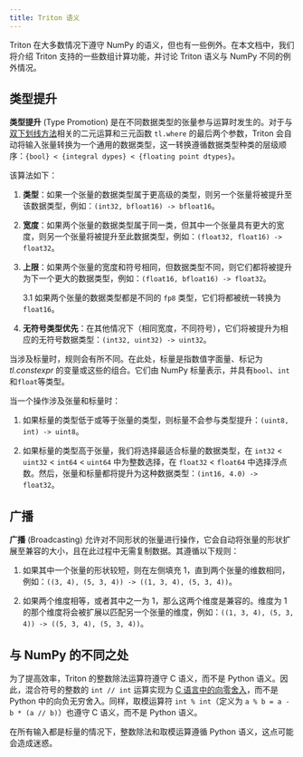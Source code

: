 ```yaml
---
title: Triton 语义
---
```



Triton 在大多数情况下遵守 NumPy 的语义，但也有一些例外。在本文档中，我们将介绍 Triton 支持的一些数组计算功能，并讨论 Triton 语义与 NumPy 不同的例外情况。


## 类型提升

**类型提升** (Type Promotion) 是在不同数据类型的张量参与运算时发生的。对于与[双下划线方法](https://docs.python.org/3/reference/datamodel.html#emulating-numeric-types)相关的二元运算和三元函数 `tl.where` 的最后两个参数，Triton 会自动将输入张量转换为一个通用的数据类型，这一转换遵循数据类型种类的层级顺序：`{bool} < {integral dypes} < {floating point dtypes}`。


该算法如下：


1. **类型**：如果一个张量的数据类型属于更高级的类型，则另一个张量将被提升至该数据类型，例如：`(int32, bfloat16) -> bfloat16`。

2. **宽度**：如果两个张量的数据类型属于同一类，但其中一个张量具有更大的宽度，则另一个张量将被提升至此数据类型，例如：`(float32, float16) -> float32`。

3. **上限**：如果两个张量的宽度和符号相同，但数据类型不同，则它们都将被提升为下一个更大的数据类型，例如：`(float16, bfloat16) -> float32`。

	3.1 如果两个张量的数据类型都是不同的 `fp8` 类型，它们将都被统一转换为 `float16`。

4. **无符号类型优先**：在其他情况下（相同宽度，不同符号），它们将被提升为相应的无符号数据类型：`(int32, uint32) -> uint32`。


当涉及标量时，规则会有所不同。在此处，标量是指数值字面量、标记为 *tl.constexpr* 的变量或这些的组合。它们由 NumPy 标量表示，并具有`bool`、`int`和`float`等类型。


当一个操作涉及张量和标量时：


1. 如果标量的类型低于或等于张量的类型，则标量不会参与类型提升：`(uint8, int) -> uint8`。

2. 如果标量的类型高于张量，我们将选择最适合标量的数据类型，在 `int32` < `uint32` < `int64` < `uint64` 中为整数选择，在 `float32` < `float64` 中选择浮点数。然后，张量和标量都将提升为这种数据类型：`(int16, 4.0) -> float32`。


## 广播

**广播** (Broadcasting) 允许对不同形状的张量进行操作，它会自动将张量的形状扩展至兼容的大小，且在此过程中无需复制数据。其遵循以下规则：


1. 如果其中一个张量的形状较短，则在左侧填充 1，直到两个张量的维数相同，例如：`((3, 4), (5, 3, 4)) -> ((1, 3, 4), (5, 3, 4))`。

2. 如果两个维度相等，或者其中之一为 1，那么这两个维度是兼容的。维度为 1 的那个维度将会被扩展以匹配另一个张量的维度，例如：`((1, 3, 4), (5, 3, 4)) -> ((5, 3, 4), (5, 3, 4))`。


## 与 NumPy 的不同之处

为了提高效率，Triton 的整数除法运算符遵守 C 语义，而不是 Python 语义。因此，混合符号的整数的 `int // int` 运算实现为 [C ](https://en.wikipedia.org/wiki/Modulo#In_programming_languages)[语言](https://en.wikipedia.org/wiki/Modulo#In_programming_languages)[中的向零舍入](https://en.wikipedia.org/wiki/Modulo#In_programming_languages)，而不是 Python 中的向负无穷舍入。同样，取模运算符 `int % int`（定义为 `a % b = a - b * (a // b)`）也遵守 C 语义，而不是 Python 语义。


在所有输入都是标量的情况下，整数除法和取模运算遵循 Python 语义，这点可能会造成迷惑。

